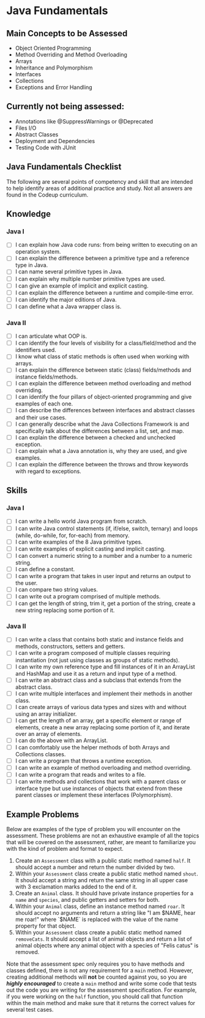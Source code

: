 # Java Fundamentals

## Main Concepts to be Assessed

- Object Oriented Programming
- Method Overriding and Method Overloading
- Arrays
- Inheritance and Polymorphism
- Interfaces
- Collections
- Exceptions and Error Handling

## Currently not being assessed:

- Annotations like @SuppressWarnings or @Deprecated
- Files I/O
- Abstract Classes
- Deployment and Dependencies
- Testing Code with JUnit

## Java Fundamentals Checklist

The following are several points of competency and skill that are intended to help identify areas of additional practice and study. Not all answers are found in the Codeup curriculum.

## Knowledge

### Java I

- [ ] I can explain how Java code runs: from being written to executing on an operation system.
- [ ] I can explain the difference between a primitive type and a reference type in Java.
- [ ] I can name several primitive types in Java.
- [ ] I can explain why multiple number primitive types are used.
- [ ] I can give an example of implicit and explicit casting.
- [ ] I can explain the difference between a runtime and compile-time error.
- [ ] I can identify the major editions of Java.
- [ ] I can define what a Java wrapper class is.

### Java II

- [ ] I can articulate what OOP is.
- [ ] I can identify the four levels of visibility for a class/field/method and the identifiers used.
- [ ] I know what class of static methods is often used when working with arrays.
- [ ] I can explain the difference between static (class) fields/methods and instance fields/methods.
- [ ] I can explain the difference between method overloading and method overriding.
- [ ] I can identify the four pillars of object-oriented programming and give examples of each one.
- [ ] I can describe the differences between interfaces and abstract classes and their use cases.
- [ ] I can generally describe what the Java Collections Framework is and specifically talk about the differences between a list, set, and map.
- [ ] I can explain the difference between a checked and unchecked exception.
- [ ] I can explain what a Java annotation is, why they are used, and give examples.
- [ ] I can explain the difference between the throws and throw keywords with regard to exceptions.

## Skills

### Java I

- [ ] I can write a hello world Java program from scratch.
- [ ] I can write Java control statements (if, if/else, switch, ternary) and loops (while, do-while, for, for-each) from memory.
- [ ] I can write examples of the 8 Java primitive types.
- [ ] I can write examples of explicit casting and implicit casting.
- [ ] I can convert a numeric string to a number and a number to a numeric string.
- [ ] I can define a constant.
- [ ] I can write a program that takes in user input and returns an output to the user.
- [ ] I can compare two string values.
- [ ] I can write out a program comprised of multiple methods.
- [ ] I can get the length of string, trim it, get a portion of the string, create a new string replacing some portion of it.

### Java II

- [ ] I can write a class that contains both static and instance fields and methods, constructors, setters and getters.
- [ ] I can write a program composed of multiple classes requiring instantiation (not just using classes as groups of static methods).
- [ ] I can write my own reference type and fill instances of it in an ArrayList and HashMap and use it as a return and input type of a method.
- [ ] I can write an abstract class and a subclass that extends from the abstract class.
- [ ] I can write multiple interfaces and implement their methods in another class.
- [ ] I can create arrays of various data types and sizes with and without using an array initializer.
- [ ] I can get the length of an array, get a specific element or range of elements, create a new array replacing some portion of it, and iterate over an array of elements.
- [ ] I can do the above with an ArrayList.
- [ ] I can comfortably use the helper methods of both Arrays and Collections classes.
- [ ] I can write a program that throws a runtime exception.
- [ ] I can write an example of method overloading and method overriding.
- [ ] I can write a program that reads and writes to a file.
- [ ] I can write methods and collections that work with a parent class or interface type but use instances of objects that extend from these parent classes or implement these interfaces (Polymorphism).

## Example Problems

Below are examples of the type of problem you will encounter on the assessment. These problems are not an exhaustive example of all the topics that will be covered on the assessment, rather, are meant to familiarize you with the kind of problem and format to expect.

1. Create an `Assessment` class with a public static method named `half`. It should accept a number and return the number divided by two.
1. Within your `Assessment` class create a public static method named `shout`. It should accept a string and return the same string in all upper case with 3 exclamation marks added to the end of it.
1. Create an `Animal` class. It should have private instance properties for a `name` and `species`, and public getters and setters for both.
1. Within your `Animal` class, define an instance method named `roar`. It should accept no arguments and return a string like "I am $NAME, hear me roar!" where `$NAME` is replaced with the value of the name property for that object.
1. Within your `Assessment` class create a public static method named `removeCats`. It should accept a list of animal objects and return a list of animal objects where any animal object with a species of "Felis catus" is removed.

Note that the assessment spec only requires you to have methods and classes defined, there is not any requirement for a `main` method. However, creating additional methods will **not** be counted against you, so you are **_highly encouraged_** to create a `main` method and write some code that tests out the code you are writing for the assessment specification. For example, if you were working on the `half` function, you should call that function within the main method and make sure that it returns the correct values for several test cases.

